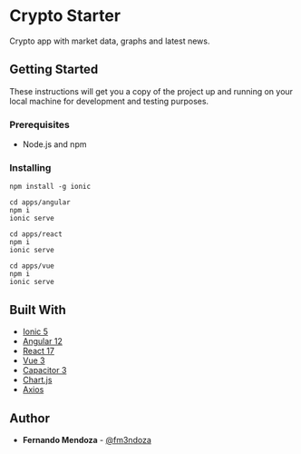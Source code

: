 # Crypto Starter

Crypto app with market data, graphs and latest news.

## Getting Started

These instructions will get you a copy of the project up and running on your local machine for development and testing purposes.

### Prerequisites

* Node.js and npm

### Installing

```
npm install -g ionic
```

```
cd apps/angular
npm i
ionic serve

cd apps/react
npm i
ionic serve

cd apps/vue
npm i
ionic serve
```

## Built With

* [Ionic 5](https://ionicframework.com/)
* [Angular 12](https://angular.io)
* [React 17](https://reactjs.org)
* [Vue 3](https://vuejs.org)
* [Capacitor 3](https://capacitorjs.com)
* [Chart.js](https://www.chartjs.org)
* [Axios](https://github.com/axios/axios)

## Author

* **Fernando Mendoza** - [@fm3ndoza](https://twitter.com/fm3ndoza)